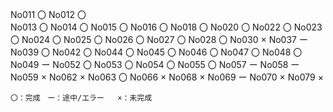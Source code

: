 No011   〇
No012   〇   
No013   〇
No014   〇
No015   〇
No016   〇
No018   〇
No020   〇
No022   〇
No023   〇
No024   〇
No025   〇
No026   〇
No027   〇
No028   〇
No030   ×
No037   ー
No039   〇
No042   〇
No044   〇
No045   〇
No046   〇
No047   〇
No048   〇
No049   ー
No052   〇
No053   〇
No054   〇
No055   〇
No057   ー
No058   ー
No059   ×
No062   ×
No063   〇
No066   ×
No068   ×
No069   ー
No070   ×
No079   ×

    〇：完成　ー：途中/エラー   ×：未完成
